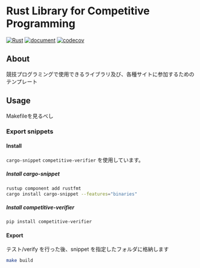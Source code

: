 # Rust Library for Competitive Programming

[![Rust](https://github.com/katandps/rust_lib_for_comp/actions/workflows/rust.yml/badge.svg)](https://github.com/katandps/rust_lib_for_comp/actions/workflows/rust.yml)
[![document](https://img.shields.io/badge/Doc-GitHubPages-brightgreen)](https://library.katand.net/)
[![codecov](https://codecov.io/gh/katandps/rust_lib_for_comp/graph/badge.svg?token=MQ3QNO200B)](https://codecov.io/gh/katandps/rust_lib_for_comp)

## About

競技プログラミングで使用できるライブラリ及び、各種サイトに参加するためのテンプレート

## Usage

Makefileを見るべし

### Export snippets

#### Install

`cargo-snippet` `competitive-verifier` を使用しています。

##### Install cargo-snippet

```sh
rustup component add rustfmt
cargo install cargo-snippet --features="binaries"
```

##### Install competitive-verifier

```sh
pip install competitive-verifier
```

#### Export

テスト/verify を行った後、snippet を指定したフォルダに格納します

```sh
make build
```
